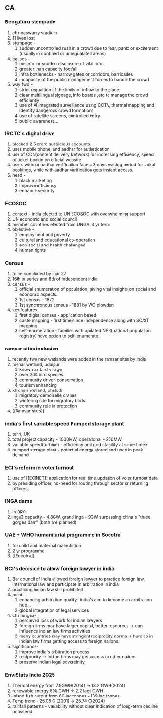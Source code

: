 ## CA
### Bengaluru stempade
1. chinnaswamy stadium
2. 11 lives lost
3. stempage - 
	1. sudden uncontrolled rush in a crowd due to fear, panic or excitement (usually in confined or unregualated areas)
4. causes - 
	1. misinfo. or sudden disclosure of vital info.
	2. greater than capacity footfall
	3. infra bottlenecks - narrow gates or corridors, barricades
	4. incapacity of the public management forces to handle the crowd
5. way fwd - 
	1. strict regualtion of the limits of inflow to the place
	2. clear multilingual signage, info boards ,etc to manage the crowd efficiently
	3. use of AI integrated surveillance using CCTV, thermal mapping and identify dangerous crowd formations
	4. use of satellite screens, controlled entry
	5. public awareness...

### IRCTC's digital drive
1. blocked 2.5 crore suspicious accounts.
2. uses mobile phone, and  aadhar for authetication
3. use of CDN(content delivery Network) for increasing efficiency, speed of ticket bookin on official website
4. users without aadhar verification face a 3 days waiting period for tatkal bookings, while with aadhar varification  gets instant access.
5. need - 
	1. black marketing
	2. improve efficiency
	3. enhance security
### ECOSOC
1. context - india elected to UN ECOSOC with overwhelming support
2. UN economic and social council
3. member countries elected from UNGA, 3 yr term
4. objective - 
	1. employment and poverty
	2. cultural and educational co-operation
	3. eco social and health challenges
	4. human rights
### Census 
1. to be concluded by mar 27
2. 16th in series and 8th of independent india
3. census - 
	1. official enumeration of population, giving vital insights on social and economic aspects.
	2. 1st census - 1872
	3. 1st synchronous census - 1881 by WC plowden
4. key features 
	1. first digital census - application based
	2. caste mapping - first time since independence along with SC/ST mapping
	3. self-enumeration - families with updated NPR(national population registry) have option to self-enumerate.
### ramsar sites inclusion
1. recently two new wetlands were added in the ramsar sites by india
2. menar wetland, udaipur
	1. known as bird village
	2. over 200 bird species
	3. community driven conservation
	4. tourism enhancing
3. khichan wetland, phalodi
	1. migratory demoiselle cranes
	2. wintering site for migratory birds.
	3. community role in protection
4. [[Ramsar sites]]

### india's first variable speed Pumped storage plant
1. tehri, UK
2. total project capacity - 1000MW, operational - 250MW
3. variable speed(turbine) - efficiency and grid stability at same timee
4. pumped storage plant - potential energy stored and used in peak demand

### ECI's reform in voter turnout
1. use of [[ECINET]] application for real time updation of voter turnout data
2. by presiding officer, no-need for routing through sector or returning officers.

### INGA dams
1. in DRC
2. Inga3 capacity - 4.8GW, grand inga - 9GW surpassing china's "three gorges dam" (both are planned)

### UAE + WHO humanitarial programme in Socotra
1. for child and maternal malnutrition
2. 2 yr programme
3. [[Socotra]]

### BCI's decision to allow foreign lawyer in india
1. Bar council of India allowed foreign lawyer to practice foreign law, international law and participate in arbitration in india
2. practicing indian law still prohibited
3. need - 
	1. enhancing arbitration quality- india's aim to become an arbitration hub...
	2. global integration of legal services
4. challenges- 
	1. percieved loss of work for indian lawyers
	2. foreign firms may have larger capital, better resources -> can influence indian law firms activities
	3. many countries may have stringent reciprocity norms -> hurdles in indian law firms getting access to foreign nations.
5. significance- 
	1. improve india's arbitration process
	2. reciprocity -> indian firms may get access to other nations
	3. preserve indian legal sovereinity

### EnviStats India 2025
1. Thermal energy from 7.9GWH(2014) -> 13.2 GWH(2024)
2. renewable energy 60k GWH -> 2.2 lacs GWH
3. Inland fish output from 60 lac tonnes - 139 lac tonnes
4. Temp trend - 25.05 C (2001) -> 25.74 C(2024)
5. rainfall patterns - variability without clear indication of long-term decline or assend